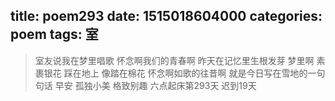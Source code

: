 title: poem293
date: 1515018604000
categories: poem
tags: 室
---
> 室友说我在梦里唱歌
 怀念啊我们的青春啊
 昨天在记忆里生根发芽
梦里啊
 素裹银花
 踩在地上
 像踏在棉花
怀念啊如歌的往昔啊
就是今日写在雪地的一句句话
早安
孤独小美
格致别趣
六点起床第293天 迟到19天
